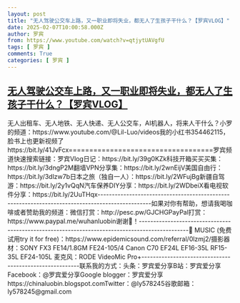 ```yaml
---
layout: post
title: "无人驾驶公交车上路，又一职业即将失业，都无人了生孩子干什么？【罗宾VLOG】"
date: 2025-02-07T10:00:58.000Z
author: 罗宾
from: https://www.youtube.com/watch?v=qtjytUAVgfU
tags: [ 罗宾 ]
comments: True
categories: [ 罗宾 ]
---
```

<!--1738922458000-->
[无人驾驶公交车上路，又一职业即将失业，都无人了生孩子干什么？【罗宾VLOG】](https://www.youtube.com/watch?v=qtjytUAVgfU)
------

<div>
无人出租车、无人地铁、无人快递、无人公交车，AI机器人，将来人干什么？小罗的频道：https://www.youtube.com/@Lil-Luo/videos我的小红书354462115，脸书上也更新视频了https://bit.ly/41JvFcx===================================罗宾频道快速搜索链接：罗宾Vlog日记：https://bit.ly/39g0KZk科技开箱买买买集：https://bit.ly/3dngP2M翻墙VPN分享集：https://bit.ly/2wnEijV美国自由行：https://bit.ly/3dlzw7b日本之旅（独自一人）：https://bit.ly/2WFujBg新疆自驾游：https://bit.ly/2y1vQqN汽车保养DIY分享：https://bit.ly/2WDbeiX看电视软件分享：https://bit.ly/2UuTHqx------------------------------------------------------------------------------------------------如果对你有帮助，想请我喝咖啡或者赞助我的频道：微信打赏：http://pesc.pw/GJCHGPayPal打赏：https://www.paypal.me/wuhanluobin谢谢🙏！-----------------------------------------------------------------------------------------------🎵 MUSIC (免费试用try it for free)：https://www.epidemicsound.com/referral/0lzmj2/摄影器材：SONY FX3  FE14/1.8GM FE24-105/4                     Canon C70                     EF24L                     EF16-35L                     RF15-35L                     EF24-105L                     麦克风：RODE VideoMic Pro+--------------------------------------------------------联系我的方式：头条：罗宾爱分享B站：罗宾爱分享Facebook：@罗宾爱分享Google blogger：罗宾爱分享  https://chinaluobin.blogspot.comTwitter：@ly578245谷歌邮箱：ly578245@gmail.com
</div>
